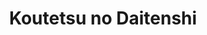 --- 
title: "Koutetsu no Daitenshi"
publishdate: "2019-5-23T16:48:46+02:00"
src: "https://365manga.net/manga/koutetsu-no-daitenshi"
image: "https://data.365manga.net/images/thumbnails/19233-koutetsu-no-daitenshi.jpg"
description: "Consists of the following parts: Ch1: Silently, give yourself to me (oneshot) Ch2: Strike Song (oneshot) Ch3: As long as you do it with love (oneshot) Ch4: Dictatorial Archangel Ch5: The Archangel's Bride Extras: Cololonel Rosenberg's Diary [notice: because ch4, ch5 & extras belong together, they were compiled to one file from Fantasyshrine] (To ch4/ch5/extras: ) 'After his older brother died in the war, Hans has no one if not…"
---